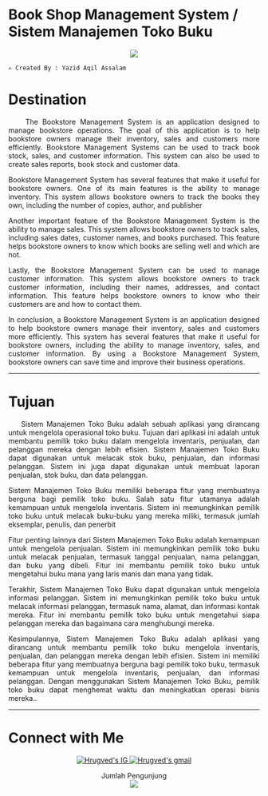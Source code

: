 <h1>Book Shop Management System / Sistem Manajemen Toko Buku</h1>
<p align="center">
  <a href="https://github.com/DenverCoder1/readme-typing-svg"><img src="https://readme-typing-svg.herokuapp.com?font=Architects+Daughter&color=FFFF00&size=30&center=true&vCenter=true&width=600&height=65&lines=Haii..;++;Perkenalkan,++saya;++YAZID+AQIL+ASSALAM;PROGRAM+STUDI+INFORMATIKA;UNIVERSITAS+NEGERI+PADANG;"></a>
</p>
 
```
✍️ Created By : Yazid Aqil Assalam
```

<h1>Destination</h1>
<div align="justify">
&nbsp;&nbsp;&nbsp;&nbsp;The Bookstore Management System is an application designed to manage bookstore operations. The goal of this application is to help bookstore owners manage their inventory, sales and customers more efficiently. Bookstore Management Systems can be used to track book stock, sales, and customer information. This system can also be used to create sales reports, book stock and customer data.
  
  Bookstore Management System has several features that make it useful for bookstore owners. One of its main features is the ability to manage inventory. This system allows bookstore owners to track the books they own, including the number of copies, author, and publisher
  
  Another important feature of the Bookstore Management System is the ability to manage sales. This system allows bookstore owners to track sales, including sales dates, customer names, and books purchased. This feature helps bookstore owners to know which books are selling well and which are not.
  
  Lastly, the Bookstore Management System can be used to manage customer information. This system allows bookstore owners to track customer information, including their names, addresses, and contact information. This feature helps bookstore owners to know who their customers are and how to contact them.
  
  In conclusion, a Bookstore Management System is an application designed to help bookstore owners manage their inventory, sales and customers more efficiently. This system has several features that make it useful for bookstore owners, including the ability to manage inventory, sales, and customer information. By using a Bookstore Management System, bookstore owners can save time and improve their business operations.
</div>

---

<h1>Tujuan</h1>
<div align="justify">
&nbsp;&nbsp;&nbsp;&nbsp;Sistem Manajemen Toko Buku adalah sebuah aplikasi yang dirancang untuk mengelola operasional toko buku. Tujuan dari aplikasi ini adalah untuk membantu pemilik toko buku dalam mengelola inventaris, penjualan, dan pelanggan mereka dengan lebih efisien. Sistem Manajemen Toko Buku dapat digunakan untuk melacak stok buku, penjualan, dan informasi pelanggan. Sistem ini juga dapat digunakan untuk membuat laporan penjualan, stok buku, dan data pelanggan.
  
  Sistem Manajemen Toko Buku memiliki beberapa fitur yang membuatnya berguna bagi pemilik toko buku. Salah satu fitur utamanya adalah kemampuan untuk mengelola inventaris. Sistem ini memungkinkan pemilik toko buku untuk melacak buku-buku yang mereka miliki, termasuk jumlah eksemplar, penulis, dan penerbit
  
  Fitur penting lainnya dari Sistem Manajemen Toko Buku adalah kemampuan untuk mengelola penjualan. Sistem ini memungkinkan pemilik toko buku untuk melacak penjualan, termasuk tanggal penjualan, nama pelanggan, dan buku yang dibeli. Fitur ini membantu pemilik toko buku untuk mengetahui buku mana yang laris manis dan mana yang tidak.
  
  Terakhir, Sistem Manajemen Toko Buku dapat digunakan untuk mengelola informasi pelanggan. Sistem ini memungkinkan pemilik toko buku untuk melacak informasi pelanggan, termasuk nama, alamat, dan informasi kontak mereka. Fitur ini membantu pemilik toko buku untuk mengetahui siapa pelanggan mereka dan bagaimana cara menghubungi mereka.
  
  Kesimpulannya, Sistem Manajemen Toko Buku adalah aplikasi yang dirancang untuk membantu pemilik toko buku mengelola inventaris, penjualan, dan pelanggan mereka dengan lebih efisien. Sistem ini memiliki beberapa fitur yang membuatnya berguna bagi pemilik toko buku, termasuk kemampuan untuk mengelola inventaris, penjualan, dan informasi pelanggan. Dengan menggunakan Sistem Manajemen Toko Buku, pemilik toko buku dapat menghemat waktu dan meningkatkan operasi bisnis mereka..
</div>

---

<h1><b>Connect with Me</b></h1>
<p align="center">
<a href="https://www.instagram.com/yazid_assalam/">
  <img border="0" alt="Hrugved's IG" src="https://img.icons8.com/doodle/38/000000/instagram--v1.png"/>
</a>
<a href="mailto:yazidaqilassalam04@gmail.com">
  <img border="0" alt="Hrugved's gmail" src="https://img.icons8.com/doodle/38/000000/gmail--v1.png"/>
</a>
</p>

<p align="center"> 
  <div align="center">Jumlah Pengunjung</div>
  <div align="center">
    <img src="https://profile-counter.glitch.me/yaaqas/count.svg"/>
  </div> 
</p>
